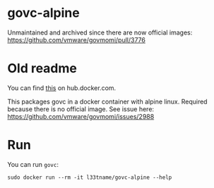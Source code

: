 # govc-alpine

Unmaintained and archived since there are now official images:
https://github.com/vmware/govmomi/pull/3776

# Old readme

You can find [this](https://hub.docker.com/repository/docker/l33tname/govc-alpine) on hub.docker.com.

This packages govc in a docker container with alpine linux.
Required because there is no official image.
See issue here: <https://github.com/vmware/govmomi/issues/2988>

# Run

You can run `govc`:

```
sudo docker run --rm -it l33tname/govc-alpine --help
```
